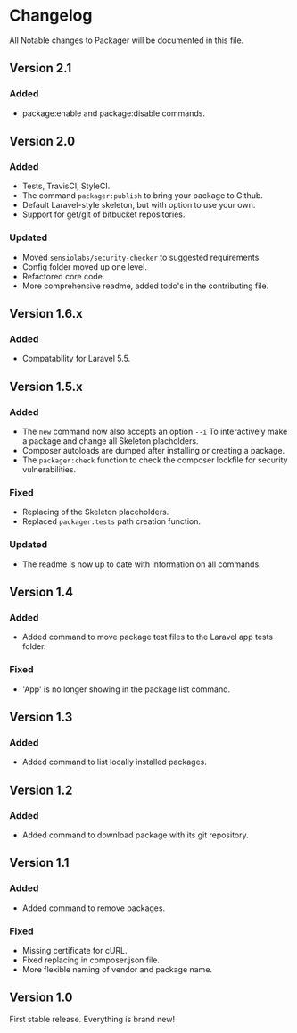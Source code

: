 # Changelog

All Notable changes to Packager will be documented in this file.

## Version 2.1

### Added
- package:enable and package:disable commands.

## Version 2.0

### Added
- Tests, TravisCI, StyleCI.
- The command `packager:publish` to bring your package to Github.
- Default Laravel-style skeleton, but with option to use your own.
- Support for get/git of bitbucket repositories.

### Updated
- Moved `sensiolabs/security-checker` to suggested requirements.
- Config folder moved up one level.
- Refactored core code.
- More comprehensive readme, added todo's in the contributing file.

## Version 1.6.x

### Added
- Compatability for Laravel 5.5.

## Version 1.5.x

### Added
- The `new` command now also accepts an option `--i` To interactively make a package and change all Skeleton placholders.
- Composer autoloads are dumped after installing or creating a package.
- The `packager:check` function to check the composer lockfile for security vulnerabilities.

### Fixed
- Replacing of the Skeleton placeholders.
- Replaced `packager:tests` path creation function.

### Updated
- The readme is now up to date with information on all commands.

## Version 1.4

### Added
- Added command to move package test files to the Laravel app tests folder.

### Fixed
- 'App' is no longer showing in the package list command.

## Version 1.3

### Added
- Added command to list locally installed packages.

## Version 1.2

### Added
- Added command to download package with its git repository.

## Version 1.1

### Added
- Added command to remove packages.

### Fixed
- Missing certificate for cURL.
- Fixed replacing in composer.json file.
- More flexible naming of vendor and package name.

## Version 1.0
First stable release. Everything is brand new!